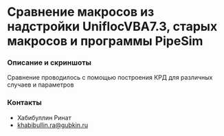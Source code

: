 # Сравнение макросов из надстройки UniflocVBA7.3, старых макросов и программы PipeSim #

### Описание и скриншоты ###

Сравнение проводилось с помощью построения КРД для различных случаев и параметров





### Контакты ###

* Хабибуллин Ринат
* khabibullin.ra@gubkin.ru

